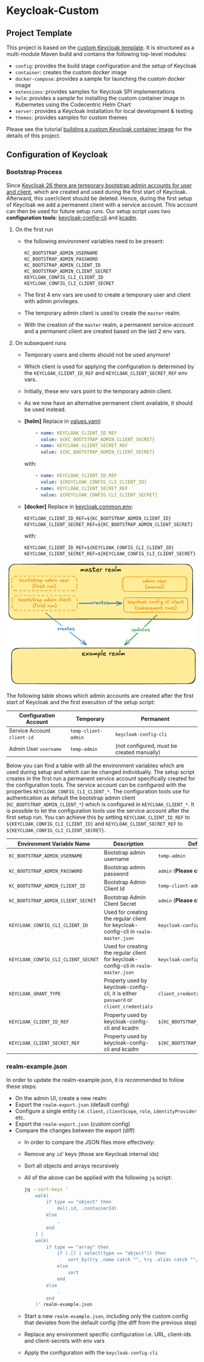 # Keycloak-Custom

## Project Template

This project is based on the [custom Keycloak template](https://github.com/inventage/keycloak-custom). It is structured
as a multi-module Maven build and contains the following top-level modules:

- `config`: provides the build stage configuration and the setup of Keycloak
- `container`: creates the custom docker image
- `docker-compose`: provides a sample for launching the custom docker image
- `extensions`: provides samples for Keycloak SPI implementations
- `helm`: provides a sample for installing the custom container image in Kubernetes using the Codecentric Helm Chart
- `server`: provides a Keycloak installation for local development & testing
- `themes`: provides samples for custom themes

Please see the
tutorial [building a custom Keycloak container image](https://keycloak.ch/keycloak-tutorials/tutorial-custom-keycloak/)
for the details of this project.

## Configuration of Keycloak

### Bootstrap Process

Since [Keycloak 26 there are temporary bootstrap admin accounts for user and client](https://www.keycloak.org/docs/latest/upgrading/#admin-bootstrapping-and-recovery),
which are created and used during the first start of Keycloak. Afterward, this user/client should be deleted.
Hence, during the first setup of Keycloak we add a permanent client with a service account. This account can then be used for future setup runs.
Our setup script uses two **configuration tools**: [keycloak-config-cli](https://github.com/adorsys/keycloak-config-cli) and [kcadm](https://github.com/keycloak/keycloak/blob/main/integration/client-cli/admin-cli/src/main/bin/kcadm.sh).

1. On the first run
    - the following environment variables need to be present:

      ```text
      KC_BOOTSTRAP_ADMIN_USERNAME
      KC_BOOTSTRAP_ADMIN_PASSWORD
      KC_BOOTSTRAP_ADMIN_CLIENT_ID
      KC_BOOTSTRAP_ADMIN_CLIENT_SECRET
      KEYCLOAK_CONFIG_CLI_CLIENT_ID
      KEYCLOAK_CONFIG_CLI_CLIENT_SECRET
      ```

    - The first 4 env vars are used to create a temporary user and client with admin privileges.
    - The temporary admin client is used to create the `master` realm.
    - With the creation of the `master` realm, a permanent service-account and a permanent client are created based on the last 2 env vars.

2. On subsequent runs
   - Temporary users and clients should not be used anymore!
   - Which client is used for applying the configuration is determined by the `KEYCLOAK_CLIENT_ID_REF` and `KEYCLOAK_CLIENT_SECRET_REF` env vars.
   - Initially, these env vars point to the temporary admin client.
   - As we now have an alternative permanent client available, it should be used instead.
   - **[helm]** Replace in [values.yaml](./helm/src/main/resources/values.yaml):

      ```yaml
          - name: KEYCLOAK_CLIENT_ID_REF
            value: ${KC_BOOTSTRAP_ADMIN_CLIENT_SECRET}
          - name: KEYCLOAK_CLIENT_SECRET_REF
            value: ${KC_BOOTSTRAP_ADMIN_CLIENT_SECRET}
      ```

      with:

      ```yaml
          - name: KEYCLOAK_CLIENT_ID_REF
            value: ${KEYCLOAK_CONFIG_CLI_CLIENT_ID}
          - name: KEYCLOAK_CLIENT_SECRET_REF
            value: ${KEYCLOAK_CONFIG_CLI_CLIENT_SECRET}
      ```

   - **[docker]** Replace in [keycloak.common.env](docker-compose/src/main/resources/keycloak.common.env):

      ```properties
      KEYCLOAK_CLIENT_ID_REF=${KC_BOOTSTRAP_ADMIN_CLIENT_ID}
      KEYCLOAK_CLIENT_SECRET_REF=${KC_BOOTSTRAP_ADMIN_CLIENT_SECRET}
      ```

      with:

      ```properties
      KEYCLOAK_CLIENT_ID_REF=${KEYCLOAK_CONFIG_CLI_CLIENT_ID}
      KEYCLOAK_CLIENT_SECRET_REF=${KEYCLOAK_CONFIG_CLI_CLIENT_SECRET}
      ```

![bootstrap process](.docs/bootstrap-process.png)

The following table shows which admin accounts are created after the first start of Keycloak and the first execution of the setup script:

| Configuration Account       | Temporary           | Permanent                                  |
| --------------------------- | ------------------- | ------------------------------------------ |
| Service Account `client-id` | `temp-client-admin` | `keycloak-config-cli`                      |
| Admin User `username`       | `temp-admin`        | (not configured, must be created manually) |

Below you can find a table with all the environment variables which are used during setup and which can be changed individually.
The setup script creates in the first run a permanent service account specifically created for the configuration tools.
The service account can be configured with the properties `KEYCLOAK_CONFIG_CLI_CLIENT_*`.
The configuration tools use for authentication as default the bootstrap admin client (`KC_BOOTSTRAP_ADMIN_CLIENT_*`) which is configured in
`KEYCLOAK_CLIENT_*`.
It is possible to let the configuration tools use the service account after the first setup run.
You can achieve this by setting `KEYCLOAK_CLIENT_ID_REF` to `${KEYCLOAK_CONFIG_CLI_CLIENT_ID}` and `KEYCLOAK_CLIENT_SECRET_REF` to `${KEYCLOAK_CONFIG_CLI_CLIENT_SECRET}`.

| Environment Variable Name           | Description                                                                           | Default Value                         |
| ----------------------------------- | ------------------------------------------------------------------------------------- | ------------------------------------- |
| `KC_BOOTSTRAP_ADMIN_USERNAME`       | Bootstrap admin username                                                              | `temp-admin`                          |
| `KC_BOOTSTRAP_ADMIN_PASSWORD`       | Bootstrap admin password                                                              | `admin` (**Please change!**)          |
| `KC_BOOTSTRAP_ADMIN_CLIENT_ID`      | Bootstrap Admin Client Id                                                             | `temp-client-admin`                   |
| `KC_BOOTSTRAP_ADMIN_CLIENT_SECRET`  | Bootstrap Admin Client Secret                                                         | `admin` (**Please change!**)          |
| `KEYCLOAK_CONFIG_CLI_CLIENT_ID`     | Used for creating the regular client for keycloak-config-cli in `realm-master.json`   | `keycloak-config-cli`                 |
| `KEYCLOAK_CONFIG_CLI_CLIENT_SECRET` | Used for creating the regular client for keycloak-config-cli in `realm-master.json`   | `keycloak-config-cli`                 |
| `KEYCLOAK_GRANT_TYPE`               | Property used by keycloak-config-cli, it is either `password` or `client_credentials` | `client_credentials`                  |
| `KEYCLOAK_CLIENT_ID_REF`            | Property used by keycloak-config-cli and kcadm                                        | `${KC_BOOTSTRAP_ADMIN_CLIENT_ID}`     |
| `KEYCLOAK_CLIENT_SECRET_REF`        | Property used by keycloak-config-cli and kcadm                                        | `${KC_BOOTSTRAP_ADMIN_CLIENT_SECRET}` |

### realm-example.json

In order to update the realm-example.json, it is recommended to follow these steps:

- On the admin UI, create a new realm
- Export the `realm-export.json` (default config)
- Configure a single entity i.e. `client`, `clientScope`, `role`, `identityProvider` etc.
- Export the `realm-export.json` (custom config)
- Compare the changes between the export (diff)
  - In order to compare the JSON files more effectively:
  - Remove any `id`' keys (those are Keycloak internal ids)
  - Sort all objects and arrays recursively
  - All of the above can be applied with the following `jq` script:

    ```bash
    jq --sort-keys '
        walk(
            if type == "object" then 
                del(.id, .containerId)
            else 
                . 
            end
        ) | 
        walk(
            if type == "array" then 
                if (.[] | select(type == "object")) then 
                    sort_by(try .name catch "", try .alias catch "", try .flowAlias catch "") 
                else 
                    sort 
                end 
            else 
                . 
            end
        )' realm-example.json
    ```

  - Start a new `realm-example.json`, including only the custom config that deviates from the default config (the diff from the previous step)
  - Replace any environment specific configuration i.e. URL, client-ids and client-secrets with env vars
  - Apply the configuration with the `keycloak-config-cli`
